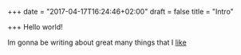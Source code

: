 +++
date = "2017-04-17T16:24:46+02:00"
draft = false
title = "Intro"

+++
Hello world!

Im gonna be writing about great many things that I [like](/page/about)
